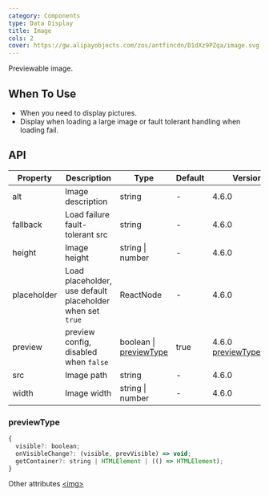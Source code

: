 ```yaml
---
category: Components
type: Data Display
title: Image
cols: 2
cover: https://gw.alipayobjects.com/zos/antfincdn/D1dXz9PZqa/image.svg
---
```


Previewable image.

## When To Use

- When you need to display pictures.
- Display when loading a large image or fault tolerant handling when loading fail.

## API

| Property | Description | Type | Default | Version |
| --- | --- | --- | --- | --- |
| alt | Image description | string | - | 4.6.0 |
| fallback | Load failure fault-tolerant src | string | - | 4.6.0 |
| height | Image height | string \| number | - | 4.6.0 |
| placeholder | Load placeholder, use default placeholder when set `true` | ReactNode | - | 4.6.0 |
| preview | preview config, disabled when `false` | boolean \| [previewType](#previewType) | true | 4.6.0 [previewType](#previewType):4.7.0 |
| src | Image path | string | - | 4.6.0 |
| width | Image width | string \| number | - | 4.6.0 |

### previewType

```js
{
  visible?: boolean;
  onVisibleChange?: (visible, prevVisible) => void;
  getContainer?: string | HTMLElement | (() => HTMLElement);
}
```

Other attributes [&lt;img>](https://developer.mozilla.org/en-US/docs/Web/HTML/Element/img#Attributes)
